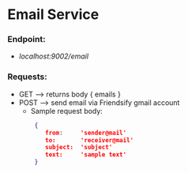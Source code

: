 # Email Service 

### Endpoint: 
* <i>localhost:9002/email</i>

### Requests:

* GET  --> returns body { emails }
* POST --> send email via Friendsify gmail account 
  * Sample request body:
    ```json 
     {
        from:     'sender@mail'
        to:       'receiver@mail'
        subject:  'subject'
        text:     'sample text'
     } 
    ```
  